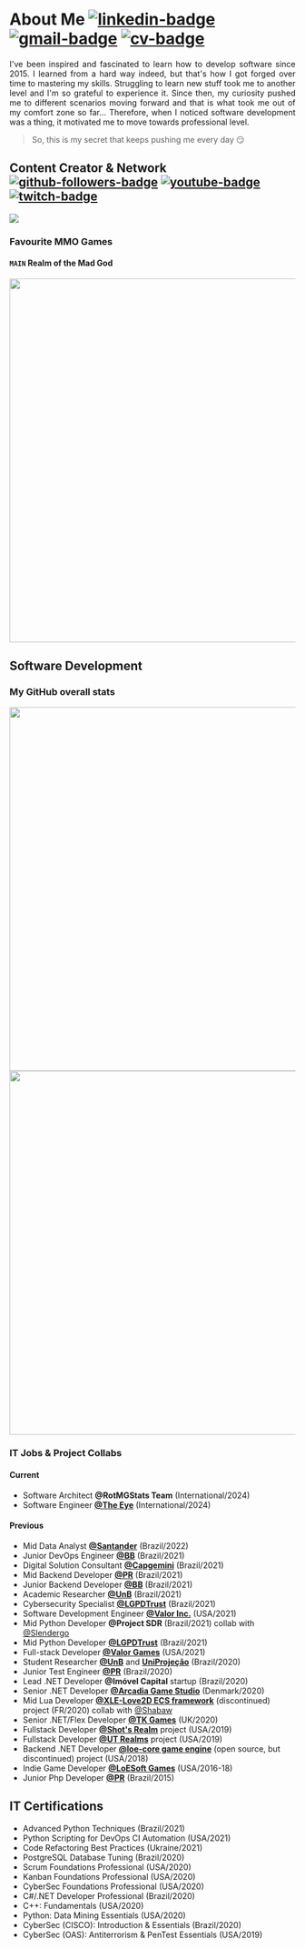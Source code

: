 # About Me [![linkedin-badge]][linkedin-link] [![gmail-badge]][gmail-link] [![cv-badge]][cv-link]
[linkedin-badge]: https://img.shields.io/badge/LinkedIn-N%C3%A1dio%20Pontes-0A66C2?logo=linkedin&style=plastic
[linkedin-link]: https://www.linkedin.com/in/nadiodib/
[gmail-badge]: https://img.shields.io/badge/Gmail-nadio.engsoft@gmail.com-EA4335?logo=gmail&style=plastic
[gmail-link]: mailto:nadio.engsoft@gmail.com
[cv-badge]: https://img.shields.io/badge/Curriculum%20Lattes-111111?logo=read.cv&style=plastic
[cv-link]: http://buscatextual.cnpq.br/buscatextual/visualizacv.do?id=K2437838Y7&tipo=completo&idiomaExibicao=1

<p align="justify">
  I've been inspired and fascinated to learn how to develop software since 2015. I learned from a hard way indeed, but that's how I got forged over time to mastering my skills. Struggling to learn new stuff took me to another level and I'm so grateful to experience it. Since then, my curiosity pushed me to different scenarios moving forward and that is what took me out of my comfort zone so far... Therefore, when I noticed software development was a thing, it motivated me to move towards professional level.
</p>

> So, this is my secret that keeps pushing me every day :smirk:

## Content Creator & Network [![github-followers-badge]][github-followers-link] [![youtube-badge]][youtube-link] [![twitch-badge]][twitch-link]
[twitch-badge]: https://img.shields.io/twitch/status/official_durin?style=social&logo=twitch&color=9146FF
[twitch-link]: https://www.twitch.tv/official_durin/about
[youtube-badge]: https://img.shields.io/youtube/channel/views/UC5wjSMiNwMb1OOxK4JbFGUQ?style=social&logo=youtube&color=FF0000
[youtube-link]: https://www.youtube.com/@official_durin
[github-followers-badge]: https://img.shields.io/github/followers/Devwarlt?logo=github&style=social
[github-followers-link]: https://github.com/Devwarlt?tab=followers

<p align="left" width="100%">
  <a href="https://github.com/Devwarlt">
    <img src="https://github.com/user-attachments/assets/364598f5-0386-4e59-af75-ab3d97eff258"/>
  </a>
</p>

### Favourite MMO Games
#### `MAIN` **Realm of the Mad God**
<p align="left">
  <a target="_blank" rel="noopener noreferrer" href="https://www.realmeye.com/player/Durin"><img width="640px" src="https://www.realmeye.com/signature-of/Durin"/></a>
</p>

## Software Development
### My GitHub overall stats
<p align="left" width="100%">
  <a href="https://github.com/Devwarlt"><img width="640px" src="https://github-readme-stats.vercel.app/api?username=devwarlt&show_icons=true&show_icons=true&count_private=true&include_all_commits=true&show=reviews,discussions_started,discussions_answered,prs_merged,prs_merged_percentage&card_width=270&line_height=21&hide_title=true&theme=dark"/></a>
  <a target="_blank" rel="noopener noreferrer" href="https://wakatime.com/@Devwarlt"><img width="640px" src="https://github-readme-stats.vercel.app/api/wakatime?username=Devwarlt&theme=dark&card_width=270&line_height=21&hide_title=true"/></a>
  <!--<a href="https://github.com/Devwarlt"><img src="https://github-readme-stats.vercel.app/api/wakatime?username=Devwarlt"/></a>-->
</p>

### IT Jobs & Project Collabs
#### Current
- Software Architect **@RotMGStats Team** (International/2024)
- Software Engineer [**@The Eye**](https://github.com/Devwarlt/the-eye-resources/tree/main?tab=readme-ov-file) (International/2024)
#### Previous
- Mid Data Analyst [**@Santander**](https://www.santander.com.br) (Brazil/2022)
- Junior DevOps Engineer [**@BB**](https://bb.com.br) (Brazil/2021)
- Digital Solution Consultant [**@Capgemini**](https://https://www.capgemini.com) (Brazil/2021)
- Mid Backend Developer [**@PR**](https://www.gov.br/planalto/pt-br) (Brazil/2021)
- Junior Backend Developer [**@BB**](https://bb.com.br) (Brazil/2021)
- Academic Researcher [**@UnB**](https://unb.br) (Brazil/2021)
- Cybersecurity Specialist [**@LGPDTrust**](https://lgpdtrust.com.br) (Brazil/2021)
- Software Development Engineer [**@Valor Inc.**](https://github.com/Valor-Inc) (USA/2021)
- Mid Python Developer **@Project SDR** (Brazil/2021) collab with [@Slendergo](https://github.com/Slendergo)
- Mid Python Developer [**@LGPDTrust**](https://lgpdtrust.com.br) (Brazil/2021)
- Full-stack Developer [**@Valor Games**](https://github.com/Valor-Games) (USA/2021)
- Student Researcher [**@UnB**](https://unb.br) and [**UniProjeção**](https://projecao.br) (Brazil/2020)
- Junior Test Engineer [**@PR**](https://www.gov.br/planalto/pt-br) (Brazil/2020)
- Lead .NET Developer **@Imóvel Capital** startup (Brazil/2020)
- Senior .NET Developer [**@Arcadia Game Studio**](https://www.youtube.com/channel/UCCzT6_EUKAAksAYjc142kLg) (Denmark/2020)
- Mid Lua Developer [**@XLE-Love2D ECS framework**](https://github.com/bawdeveloppement/love2d-ecs) (discontinued) project (FR/2020) collab with [@Shabaw](https://github.com/bawdeveloppement)
- Senior .NET/Flex Developer [**@TK Games**](https://github.com/TK-Games) (UK/2020)
- Fullstack Developer [**@Shot's Realm**](https://www.shotsrealm.com) project (USA/2019)
- Fullstack Developer [**@UT Realms**](https://utrealmsreborn.github.io) project (USA/2019)
- Backend .NET Developer [**@loe-core game engine**](https://github.com/Devwarlt/loe-core) (open source, but discontinued) project (USA/2018)
- Indie Game Developer [**@LoESoft Games**](https://github.com/LoESoft-Games) (USA/2016-18)
- Junior Php Developer [**@PR**](https://www.gov.br/planalto/pt-br) (Brazil/2015)
## IT Certifications
- Advanced Python Techniques (Brazil/2021)
- Python Scripting for DevOps CI Automation (USA/2021)
- Code Refactoring Best Practices (Ukraine/2021)
- PostgreSQL Database Tuning (Brazil/2020)
- Scrum Foundations Professional (USA/2020)
- Kanban Foundations Professional (USA/2020)
- CyberSec Foundations Professional (USA/2020)
- C#/.NET Developer Professional (Brazil/2020)
- C++: Fundamentals (USA/2020)
- Python: Data Mining Essentials (USA/2020)
- CyberSec (CISCO): Introduction & Essentials (Brazil/2020)
- CyberSec (OAS): Antiterrorism & PenTest Essentials (USA/2019)

